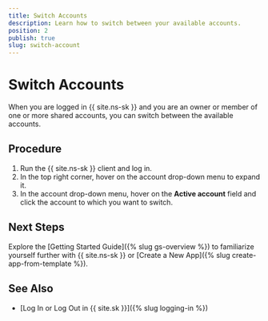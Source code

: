 ```yaml
---
title: Switch Accounts 
description: Learn how to switch between your available accounts.
position: 2
publish: true
slug: switch-account
---
```


# Switch Accounts

When you are logged in {{ site.ns-sk }} and you are an owner or member of one or more shared accounts, you can switch between the available accounts.

## Procedure

1. Run the {{ site.ns-sk }} client and log in.
1. In the top right corner, hover on the account drop-down menu to expand it.
1. In the account drop-down menu, hover on the **Active account** field and click the account to which you want to switch.

## Next Steps

Explore the [Getting Started Guide]({% slug gs-overview %}) to familiarize yourself further with {{ site.ns-sk }} or [Create a New App]({% slug create-app-from-template %}).

## See Also

* [Log In or Log Out in {{ site.sk }}]({% slug logging-in %})